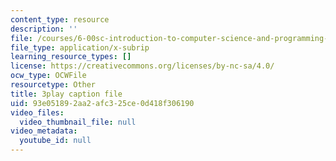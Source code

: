 ```yaml
---
content_type: resource
description: ''
file: /courses/6-00sc-introduction-to-computer-science-and-programming-spring-2011/93e051892aa2afc325ce0d418f306190_rM3shFQyieU.srt
file_type: application/x-subrip
learning_resource_types: []
license: https://creativecommons.org/licenses/by-nc-sa/4.0/
ocw_type: OCWFile
resourcetype: Other
title: 3play caption file
uid: 93e05189-2aa2-afc3-25ce-0d418f306190
video_files:
  video_thumbnail_file: null
video_metadata:
  youtube_id: null
---
```

